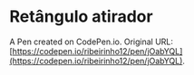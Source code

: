 # Retângulo atirador

A Pen created on CodePen.io. Original URL: [https://codepen.io/ribeirinho12/pen/jOabYQL](https://codepen.io/ribeirinho12/pen/jOabYQL).

